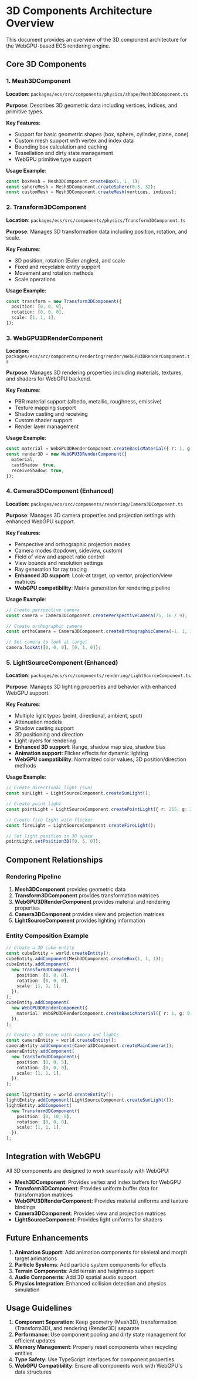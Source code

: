 # 3D Components Architecture Overview

This document provides an overview of the 3D component architecture for the WebGPU-based ECS rendering engine.

## Core 3D Components

### 1. Mesh3DComponent

**Location**: `packages/ecs/src/components/physics/shape/Mesh3DComponent.ts`

**Purpose**: Describes 3D geometric data including vertices, indices, and primitive types.

**Key Features**:

- Support for basic geometric shapes (box, sphere, cylinder, plane, cone)
- Custom mesh support with vertex and index data
- Bounding box calculation and caching
- Tessellation and dirty state management
- WebGPU primitive type support

**Usage Example**:

```typescript
const boxMesh = Mesh3DComponent.createBox(1, 1, 1);
const sphereMesh = Mesh3DComponent.createSphere(0.5, 32);
const customMesh = Mesh3DComponent.createMesh(vertices, indices);
```

### 2. Transform3DComponent

**Location**: `packages/ecs/src/components/physics/Transform3DComponent.ts`

**Purpose**: Manages 3D transformation data including position, rotation, and scale.

**Key Features**:

- 3D position, rotation (Euler angles), and scale
- Fixed and recyclable entity support
- Movement and rotation methods
- Scale operations

**Usage Example**:

```typescript
const transform = new Transform3DComponent({
  position: [0, 0, 0],
  rotation: [0, 0, 0],
  scale: [1, 1, 1],
});
```

### 3. WebGPU3DRenderComponent

**Location**: `packages/ecs/src/components/rendering/render/WebGPU3DRenderComponent.ts`

**Purpose**: Manages 3D rendering properties including materials, textures, and shaders for WebGPU backend.

**Key Features**:

- PBR material support (albedo, metallic, roughness, emissive)
- Texture mapping support
- Shadow casting and receiving
- Custom shader support
- Render layer management

**Usage Example**:

```typescript
const material = WebGPU3DRenderComponent.createBasicMaterial({ r: 1, g: 0, b: 0, a: 1 });
const render3D = new WebGPU3DRenderComponent({
  material,
  castShadow: true,
  receiveShadow: true,
});
```

### 4. Camera3DComponent (Enhanced)

**Location**: `packages/ecs/src/components/rendering/Camera3DComponent.ts`

**Purpose**: Manages 3D camera properties and projection settings with enhanced WebGPU support.

**Key Features**:

- Perspective and orthographic projection modes
- Camera modes (topdown, sideview, custom)
- Field of view and aspect ratio control
- View bounds and resolution settings
- Ray generation for ray tracing
- **Enhanced 3D support**: Look-at target, up vector, projection/view matrices
- **WebGPU compatibility**: Matrix generation for rendering pipeline

**Usage Example**:

```typescript
// Create perspective camera
const camera = Camera3DComponent.createPerspectiveCamera(75, 16 / 9);

// Create orthographic camera
const orthoCamera = Camera3DComponent.createOrthographicCamera(-1, 1, 1, -1);

// Set camera to look at target
camera.lookAt([0, 0, 0], [0, 1, 0]);
```

### 5. LightSourceComponent (Enhanced)

**Location**: `packages/ecs/src/components/rendering/LightSourceComponent.ts`

**Purpose**: Manages 3D lighting properties and behavior with enhanced WebGPU support.

**Key Features**:

- Multiple light types (point, directional, ambient, spot)
- Attenuation models
- Shadow casting support
- 3D positioning and direction
- Light layers for rendering
- **Enhanced 3D support**: Range, shadow map size, shadow bias
- **Animation support**: Flicker effects for dynamic lighting
- **WebGPU compatibility**: Normalized color values, 3D position/direction methods

**Usage Example**:

```typescript
// Create directional light (sun)
const sunLight = LightSourceComponent.createSunLight();

// Create point light
const pointLight = LightSourceComponent.createPointLight({ r: 255, g: 255, b: 255, a: 1 }, 1, 10);

// Create fire light with flicker
const fireLight = LightSourceComponent.createFireLight();

// Set light position in 3D space
pointLight.setPosition3D([0, 5, 0]);
```

## Component Relationships

### Rendering Pipeline

1. **Mesh3DComponent** provides geometric data
2. **Transform3DComponent** provides transformation matrices
3. **WebGPU3DRenderComponent** provides material and rendering properties
4. **Camera3DComponent** provides view and projection matrices
5. **LightSourceComponent** provides lighting information

### Entity Composition Example

```typescript
// Create a 3D cube entity
const cubeEntity = world.createEntity();
cubeEntity.addComponent(Mesh3DComponent.createBox(1, 1, 1));
cubeEntity.addComponent(
  new Transform3DComponent({
    position: [0, 0, 0],
    rotation: [0, 0, 0],
    scale: [1, 1, 1],
  }),
);
cubeEntity.addComponent(
  new WebGPU3DRenderComponent({
    material: WebGPU3DRenderComponent.createBasicMaterial({ r: 1, g: 0, b: 0, a: 1 }),
  }),
);

// Create a 3D scene with camera and lights
const cameraEntity = world.createEntity();
cameraEntity.addComponent(Camera3DComponent.createMainCamera());
cameraEntity.addComponent(
  new Transform3DComponent({
    position: [0, 0, 5],
    rotation: [0, 0, 0],
    scale: [1, 1, 1],
  }),
);

const lightEntity = world.createEntity();
lightEntity.addComponent(LightSourceComponent.createSunLight());
lightEntity.addComponent(
  new Transform3DComponent({
    position: [0, 10, 0],
    rotation: [0, 0, 0],
    scale: [1, 1, 1],
  }),
);
```

## Integration with WebGPU

All 3D components are designed to work seamlessly with WebGPU:

- **Mesh3DComponent**: Provides vertex and index buffers for WebGPU
- **Transform3DComponent**: Provides uniform buffer data for transformation matrices
- **WebGPU3DRenderComponent**: Provides material uniforms and texture bindings
- **Camera3DComponent**: Provides view and projection matrices
- **LightSourceComponent**: Provides light uniforms for shaders

## Future Enhancements

1. **Animation Support**: Add animation components for skeletal and morph target animations
2. **Particle Systems**: Add particle system components for effects
3. **Terrain Components**: Add terrain and heightmap support
4. **Audio Components**: Add 3D spatial audio support
5. **Physics Integration**: Enhanced collision detection and physics simulation

## Usage Guidelines

1. **Component Separation**: Keep geometry (Mesh3D), transformation (Transform3D), and rendering (Render3D) separate
2. **Performance**: Use component pooling and dirty state management for efficient updates
3. **Memory Management**: Properly reset components when recycling entities
4. **Type Safety**: Use TypeScript interfaces for component properties
5. **WebGPU Compatibility**: Ensure all components work with WebGPU's data structures
